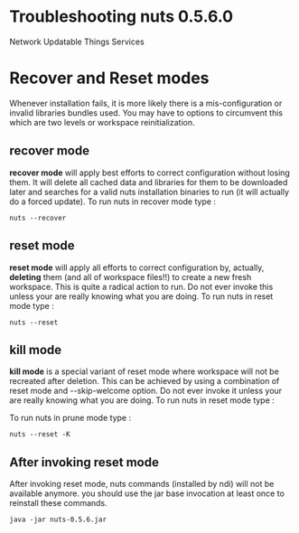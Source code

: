 # Troubleshooting nuts 0.5.6.0
Network Updatable Things Services

# Recover and Reset modes
Whenever installation fails, it is more likely there is a mis-configuration or invalid libraries bundles used. You may have to options 
to circumvent this which are two levels or workspace reinitialization. 

## recover mode
**recover mode** will apply best efforts to correct configuration without losing them. It will delete all cached data and 
libraries for them to be downloaded later and searches for a valid nuts installation binaries to run (it will actually 
do a forced update). To run nuts in recover mode type :

```
nuts --recover
```

## reset mode
**reset mode** will apply all efforts to correct configuration by, actually, **deleting** them 
(and all of workspace files!!) to create a new fresh workspace. This is quite a radical action to run. Do not ever
invoke this unless your are really knowing what you are doing. 
To run nuts in reset mode type :

```
nuts --reset
```

## kill mode
**kill mode** is a special variant of reset mode where workspace will not be recreated after deletion. 
This can be achieved by using a combination of reset mode and --skip-welcome option. Do not ever
invoke it unless your are really knowing what you are doing. To run nuts in reset mode type :

To run nuts in prune mode type :
```
nuts --reset -K
```

## After invoking reset mode
After invoking reset mode, nuts commands (installed by ndi) will not be available anymore. 
you should use the jar base invocation at least once to reinstall these commands.

```
java -jar nuts-0.5.6.jar
```